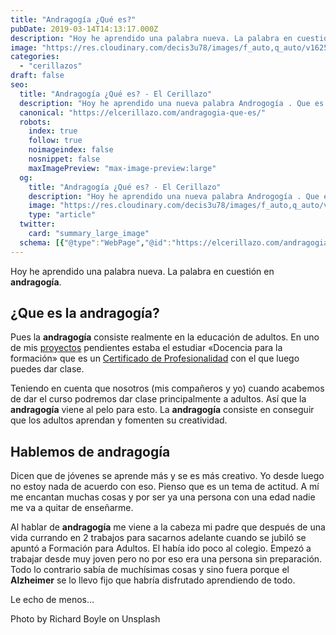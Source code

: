 ```yaml
---
title: "Andragogía ¿Qué es?"
pubDate: 2019-03-14T14:13:17.000Z
description: "Hoy he aprendido una palabra nueva. La palabra en cuestión en andragogía."
image: "https://res.cloudinary.com/decis3u78/images/f_auto,q_auto/v1625695843/andragogia_939e1268/andragogia_939e1268.jpg?_i=AA"
categories:
  - "cerillazos"
draft: false
seo:
  title: "Andragogía ¿Qué es? - El Cerillazo"
  description: "Hoy he aprendido una nueva palabra Androgogía . Que es la formación para personas adultas. Qué tengas una adulta no quiere decir que no puedas aprender."
  canonical: "https://elcerillazo.com/andragogia-que-es/"
  robots:
    index: true
    follow: true
    noimageindex: false
    nosnippet: false
    maxImagePreview: "max-image-preview:large"
  og:
    title: "Andragogía ¿Qué es? - El Cerillazo"
    description: "Hoy he aprendido una nueva palabra Androgogía . Que es la formación para personas adultas. Qué tengas una adulta no quiere decir que no puedas aprender."
    image: "https://res.cloudinary.com/decis3u78/images/f_auto,q_auto/v1625695843/andragogia_939e1268/andragogia_939e1268.jpg?_i=AA"
    type: "article"
  twitter:
    card: "summary_large_image"
  schema: [{"@type":"WebPage","@id":"https://elcerillazo.com/andragogia-que-es/","url":"https://elcerillazo.com/andragogia-que-es/","name":"Andragogía ¿Qué es? - El Cerillazo","isPartOf":{"@id":"https://elcerillazo.com/#website"},"primaryImageOfPage":{"@id":"https://elcerillazo.com/andragogia-que-es/#primaryimage"},"image":{"@id":"https://elcerillazo.com/andragogia-que-es/#primaryimage"},"thumbnailUrl":"https://res.cloudinary.com/decis3u78/images/f_auto,q_auto/v1625695843/andragogia_939e1268/andragogia_939e1268.jpg?_i=AA","datePublished":"2019-03-14T15:13:17+00:00","dateModified":"2019-04-30T00:10:18+00:00","author":{"@id":"https://elcerillazo.com/#/schema/person/368d5b496aeaf077b307f248a72abcd9"},"description":"Hoy he aprendido una nueva palabra Androgogía . Que es la formación para personas adultas. Qué tengas una adulta no quiere decir que no puedas aprender.","breadcrumb":{"@id":"https://elcerillazo.com/andragogia-que-es/#breadcrumb"},"inLanguage":"es","potentialAction":[{"@type":"ReadAction","target":["https://elcerillazo.com/andragogia-que-es/"]}]},{"@type":"ImageObject","inLanguage":"es","@id":"https://elcerillazo.com/andragogia-que-es/#primaryimage","url":"https://res.cloudinary.com/decis3u78/images/f_auto,q_auto/v1625695843/andragogia_939e1268/andragogia_939e1268.jpg?_i=AA","contentUrl":"https://res.cloudinary.com/decis3u78/images/f_auto,q_auto/v1625695843/andragogia_939e1268/andragogia_939e1268.jpg?_i=AA","width":1280,"height":853,"caption":"andragogía"},{"@type":"BreadcrumbList","@id":"https://elcerillazo.com/andragogia-que-es/#breadcrumb","itemListElement":[{"@type":"ListItem","position":1,"name":"Portada","item":"https://elcerillazo.com/"},{"@type":"ListItem","position":2,"name":"Andragogía ¿Qué es?"}]},{"@type":"WebSite","@id":"https://elcerillazo.com/#website","url":"https://elcerillazo.com/","name":"El Cerillazo","description":"De pequeño hacía hogueras y jugaba con cerillas","potentialAction":[{"@type":"SearchAction","target":{"@type":"EntryPoint","urlTemplate":"https://elcerillazo.com/?s={search_term_string}"},"query-input":{"@type":"PropertyValueSpecification","valueRequired":true,"valueName":"search_term_string"}}],"inLanguage":"es"},{"@type":"Person","@id":"https://elcerillazo.com/#/schema/person/368d5b496aeaf077b307f248a72abcd9","name":"montywp","url":"https://elcerillazo.com/author/montywp/"}]
---
```


Hoy he aprendido una palabra nueva. La palabra en cuestión en **andragogía**.

## ¿Que es la andragogía?

Pues la **andragogía** consiste realmente en la educación de adultos. En uno de mis [proyectos](https://elcerillazo.com/gestion-del-tiempo-como-hacer-muchas-cosas-en-poco-tiempo/) pendientes estaba el estudiar «Docencia para la formación» que es un [Certificado de Profesionalidad](https://www.sepe.es/contenidos/personas/formacion/certificados_de_profesionalidad/certificados_profesionalidad.html) con el que luego puedes dar clase.

Teniendo en cuenta que nosotros (mis compañeros y yo) cuando acabemos de dar el curso podremos dar clase principalmente a adultos. Así que la **andragogía** viene al pelo para esto. La **andragogía** consiste en conseguir que los adultos aprendan y fomenten su creatividad.

## Hablemos de andragogía

Dicen que de jóvenes se aprende más y se es más creativo. Yo desde luego no estoy nada de acuerdo con eso. Pienso que es un tema de actitud. A mí me encantan muchas cosas y por ser ya una persona con una edad nadie me va a quitar de enseñarme.

Al hablar de **andragogía** me viene a la cabeza mi padre que después de una vida currando en 2 trabajos para sacarnos adelante cuando se jubiló se apuntó a Formación para Adultos. El había ido poco al colegio. Empezó a trabajar desde muy joven pero no por eso era una persona sin preparación. Todo lo contrario sabía de muchísimas cosas y sino fuera porque el **Alzheimer** se lo llevo fijo que habría disfrutado aprendiendo de todo.

Le echo de menos…

Photo by Richard Boyle on Unsplash
